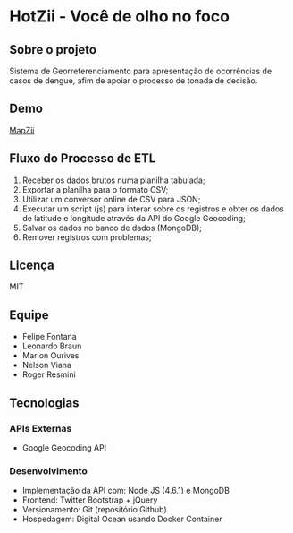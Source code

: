 # HotZii - Você de olho no foco

## Sobre o projeto

Sistema de Georreferenciamento para apresentação de ocorrências de casos de dengue, afim de apoiar o processo de tonada de decisão.

## Demo

[MapZii](http://felipefontana.com.br/mapzii)

## Fluxo do Processo de ETL

1. Receber os dados brutos numa planilha tabulada;
2. Exportar a planilha para o formato CSV;
3. Utilizar um conversor online de CSV para JSON;
4. Executar um script (js) para interar sobre os registros e obter os dados de latitude e longitude através da API do Google Geocoding;
5. Salvar os dados no banco de dados (MongoDB);
6. Remover registros com problemas;

## Licença

MIT

## Equipe

* Felipe Fontana
* Leonardo Braun
* Marlon Ourives
* Nelson Viana
* Roger Resmini

## Tecnologias
### APIs Externas

* Google Geocoding API

### Desenvolvimento

* Implementação da API com: Node JS (4.6.1) e MongoDB
* Frontend: Twitter Bootstrap + jQuery
* Versionamento: Git (repositório Github)
* Hospedagem: Digital Ocean usando Docker Container
